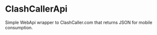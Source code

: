 ClashCallerApi
==============

Simple WebApi wrapper to ClashCaller.com that returns JSON for mobile consumption.
